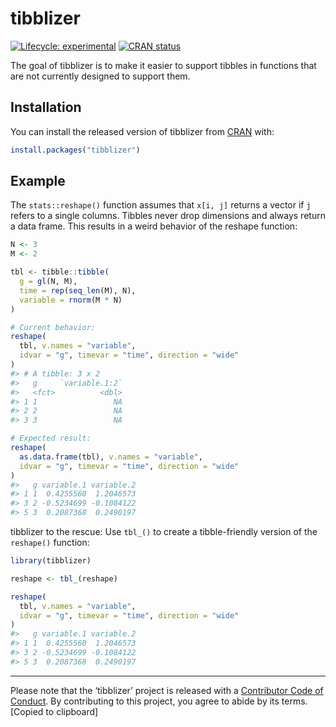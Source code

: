 
<!-- README.md is generated from README.Rmd. Please edit that file -->

# tibblizer

<!-- badges: start -->

[![Lifecycle:
experimental](https://img.shields.io/badge/lifecycle-experimental-orange.svg)](https://www.tidyverse.org/lifecycle/#experimental)
[![CRAN
status](https://www.r-pkg.org/badges/version/tibblizer)](https://CRAN.R-project.org/package=tibblizer)
<!-- badges: end -->

The goal of tibblizer is to make it easier to support tibbles in
functions that are not currently designed to support them.

## Installation

You can install the released version of tibblizer from
[CRAN](https://CRAN.R-project.org) with:

``` r
install.packages("tibblizer")
```

## Example

The `stats::reshape()` function assumes that `x[i, j]` returns a vector
if `j` refers to a single columns. Tibbles never drop dimensions and
always return a data frame. This results in a weird behavior of the
reshape function:

``` r
N <- 3
M <- 2

tbl <- tibble::tibble(
  g = gl(N, M),
  time = rep(seq_len(M), N),
  variable = rnorm(M * N)
)

# Current behavior:
reshape(
  tbl, v.names = "variable",
  idvar = "g", timevar = "time", direction = "wide"
)
#> # A tibble: 3 x 2
#>   g     `variable.1:2`
#>   <fct>          <dbl>
#> 1 1                 NA
#> 2 2                 NA
#> 3 3                 NA

# Expected result:
reshape(
  as.data.frame(tbl), v.names = "variable",
  idvar = "g", timevar = "time", direction = "wide"
)
#>   g variable.1 variable.2
#> 1 1  0.4255560  1.2046573
#> 3 2 -0.5234699 -0.1084122
#> 5 3  0.2087368  0.2490197
```

tibblizer to the rescue: Use `tbl_()` to create a tibble-friendly
version of the `reshape()` function:

``` r
library(tibblizer)

reshape <- tbl_(reshape)

reshape(
  tbl, v.names = "variable",
  idvar = "g", timevar = "time", direction = "wide"
)
#>   g variable.1 variable.2
#> 1 1  0.4255560  1.2046573
#> 3 2 -0.5234699 -0.1084122
#> 5 3  0.2087368  0.2490197
```

-----

Please note that the ‘tibblizer’ project is released with a [Contributor
Code of Conduct](CODE_OF_CONDUCT.md). By contributing to this project,
you agree to abide by its terms. \[Copied to clipboard\]
